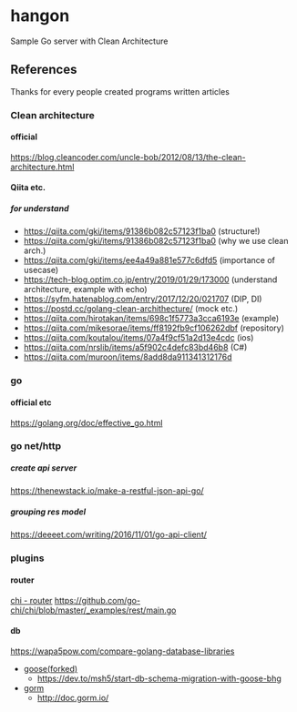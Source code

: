 # hangon
Sample Go server with Clean Architecture

## References
Thanks for every people created programs written articles
### Clean architecture
#### official
https://blog.cleancoder.com/uncle-bob/2012/08/13/the-clean-architecture.html
#### Qiita etc.
##### for understand
- https://qiita.com/gki/items/91386b082c57123f1ba0 (structure!)
- https://qiita.com/gki/items/91386b082c57123f1ba0 (why we use clean arch.)
- https://qiita.com/gki/items/ee4a49a881e577c6dfd5 (importance of usecase)
- https://tech-blog.optim.co.jp/entry/2019/01/29/173000 (understand architecture, example with echo)
- https://syfm.hatenablog.com/entry/2017/12/20/021707 (DIP, DI)
- https://postd.cc/golang-clean-archithecture/ (mock etc.)
- https://qiita.com/hirotakan/items/698c1f5773a3cca6193e (example)
- https://qiita.com/mikesorae/items/ff8192fb9cf106262dbf (repository)
- https://qiita.com/koutalou/items/07a4f9cf51a2d13e4cdc (ios)
- https://qiita.com/nrslib/items/a5f902c4defc83bd46b8 (C#)
- https://qiita.com/muroon/items/8add8da911341312176d

### go
#### official etc
https://golang.org/doc/effective_go.html

### go net/http
##### create api server
https://thenewstack.io/make-a-restful-json-api-go/
##### grouping res model
https://deeeet.com/writing/2016/11/01/go-api-client/

### plugins
#### router
[chi - router](https://github.com/go-chi/chi)
https://github.com/go-chi/chi/blob/master/_examples/rest/main.go
#### db
https://wapa5pow.com/compare-golang-database-libraries
- [goose(forked)](https://github.com/pressly/goose)
  - https://dev.to/msh5/start-db-schema-migration-with-goose-bhg
- [gorm](https://github.com/jinzhu/gorm)
  - http://doc.gorm.io/